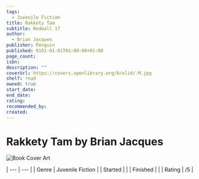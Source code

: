 ```yaml
---
tags:
  - Juvenile Fiction
title: Rakkety Tam
subtitle: Redwall 17
author:
  - Brian Jacques
publisher: Penguin
published: 0101-01-01T01:00:00+01:00
page_count: 
isbn: 
description: ""
coverUrl: https://covers.openlibrary.org/b/olid/-M.jpg
shelf: read
owned: true
start_date: 
end_date: 
rating: 
recommended_by: 
created: 
---
```


# Rakkety Tam by Brian Jacques

![Book Cover Art](https://covers.openlibrary.org/b/olid/-M.jpg)


| --- | --- |
| Genre | Juvenile Fiction |
| Started |  |
| Finished |  |
| Rating | /5 |

